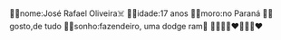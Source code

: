 🤙🏻nome:José Rafael Oliveira☠️
🤙🏻idade:17 anos
🤙🏻moro:no Paraná 
🤙🏻gosto,de tudo
🤙🏻sonho:fazendeiro, uma dodge ram🤠
🤙🏻👩🏽‍❤️‍👨🏻💍❤️
